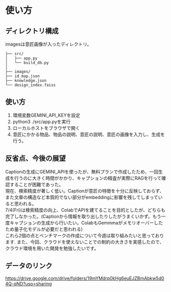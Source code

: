 # 使い方

## ディレクトリ構成
imagesは意匠画像が入ったディレクトリ。
```
├── src/
│   ├── app.py             
│   └── build_db.py      
│
├── images/ 
├── id_map.json      
├── knowledge.json         
└── design_index.faiss     
```

## 使い方
1. 環境変数GEMINI_API_KEYを設定
2. python3 ./src/app.pyを実行
3. ローカルホストをブラウザで開く
4. 意匠にかかる物品、物品の説明、意匠の説明、意匠の画像を入力し、生成を行う。

## 反省点、今後の展望
Captionの生成にGEMINI_APIを使ったが、無料プランで作成したため、一回生成を行うのに大きく時間がかかり、キャプションの精査が実際にRAGを行って確認することが困難であった。  
現在、検索精度が著しく低い。Captionが意匠の特徴を十分に反映しておらず、また文章の構造など本質的でない部分がembeddingに影響を残してしまっていると思われる。  
7/4(Fri)は検索精度の向上、ColabでAPIを建てることを目的としたが、どちらも完了しなかった。(Captionから情報を取り出したりしたがうまくいかず。もう一度キャプションの生成から行いたい。ColabもGemmmaがメモリオーバーしたため量子化モデルが必要だと思われる)  
これら2個の点とベンチマークの作成について今週は取り組みたいと思っております.
また、今回、クラウドを使えないことでの制約の大きさを実感したので、クラウド環境を用いた開発を勉強したいです。  

## データのリンク
https://drive.google.com/drive/folders/19mYMdrp0kHg6euEJZBmAbkw5d04Q-qND?usp=sharing


